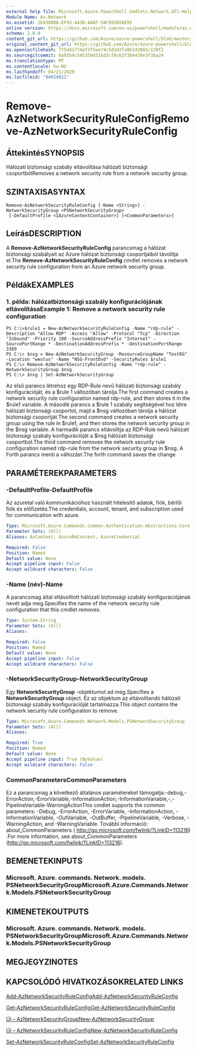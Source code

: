```yaml
---
external help file: Microsoft.Azure.PowerShell.Cmdlets.Network.dll-Help.xml
Module Name: Az.Network
ms.assetid: 2E43D0D8-EF93-443B-AA8F-58C992026E95
online version: https://docs.microsoft.com/en-us/powershell/module/az.network/remove-aznetworksecurityruleconfig
schema: 2.0.0
content_git_url: https://github.com/Azure/azure-powershell/blob/master/src/Network/Network/help/Remove-AzNetworkSecurityRuleConfig.md
original_content_git_url: https://github.com/Azure/azure-powershell/blob/master/src/Network/Network/help/Remove-AzNetworkSecurityRuleConfig.md
ms.openlocfilehash: 7f5d41774af2f5ee74c5d343fa9b143801c139f2
ms.sourcegitcommit: 6a91b4c545350d316d3cf8c62f384478e3f3ba24
ms.translationtype: MT
ms.contentlocale: hu-HU
ms.lasthandoff: 04/21/2020
ms.locfileid: "94014011"
---
```

# <span data-ttu-id="8177f-101">Remove-AzNetworkSecurityRuleConfig</span><span class="sxs-lookup"><span data-stu-id="8177f-101">Remove-AzNetworkSecurityRuleConfig</span></span>

## <span data-ttu-id="8177f-102">Áttekintés</span><span class="sxs-lookup"><span data-stu-id="8177f-102">SYNOPSIS</span></span>
<span data-ttu-id="8177f-103">Hálózati biztonsági szabály eltávolítása hálózati biztonsági csoportból</span><span class="sxs-lookup"><span data-stu-id="8177f-103">Removes a network security rule from a network security group.</span></span>

## <span data-ttu-id="8177f-104">SZINTAXISA</span><span class="sxs-lookup"><span data-stu-id="8177f-104">SYNTAX</span></span>

```
Remove-AzNetworkSecurityRuleConfig [-Name <String>] -NetworkSecurityGroup <PSNetworkSecurityGroup>
 [-DefaultProfile <IAzureContextContainer>] [<CommonParameters>]
```

## <span data-ttu-id="8177f-105">Leírás</span><span class="sxs-lookup"><span data-stu-id="8177f-105">DESCRIPTION</span></span>
<span data-ttu-id="8177f-106">A **Remove-AzNetworkSecurityRuleConfig** parancsmag a hálózat biztonsági szabályait az Azure hálózat biztonsági csoportjaiból távolítja el.</span><span class="sxs-lookup"><span data-stu-id="8177f-106">The **Remove-AzNetworkSecurityRuleConfig** cmdlet removes a network security rule configuration from an Azure network security group.</span></span>

## <span data-ttu-id="8177f-107">Példák</span><span class="sxs-lookup"><span data-stu-id="8177f-107">EXAMPLES</span></span>

### <span data-ttu-id="8177f-108">1. példa: hálózatbiztonsági szabály konfigurációjának eltávolítása</span><span class="sxs-lookup"><span data-stu-id="8177f-108">Example 1: Remove a network security rule configuration</span></span>
```
PS C:\>$rule1 = New-AzNetworkSecurityRuleConfig -Name "rdp-rule" -Description "Allow RDP" -Access "Allow" -Protocol "Tcp" -Direction "Inbound" -Priority 100 -SourceAddressPrefix "Internet" -SourcePortRange * -DestinationAddressPrefix * -DestinationPortRange 3389
PS C:\> $nsg = New-AzNetworkSecurityGroup -ResourceGroupName "TestRG" -Location "westus" -Name "NSG-FrontEnd" -SecurityRules $rule1
PS C:\> Remove-AzNetworkSecurityRuleConfig -Name "rdp-rule" -NetworkSecurityGroup $nsg
PS C:\> $nsg | Set-AzNetworkSecurityGroup
```

<span data-ttu-id="8177f-109">Az első parancs létrehoz egy RDP-Rule nevű hálózati biztonsági szabály konfigurációját, és a $rule 1 változóban tárolja.</span><span class="sxs-lookup"><span data-stu-id="8177f-109">The first command creates a network security rule configuration named rdp-rule, and then stores it in the $rule1 variable.</span></span>
<span data-ttu-id="8177f-110">A második parancs a $rule 1 szabály segítségével hoz létre hálózati biztonsági csoportot, majd a $nsg változóban tárolja a hálózat biztonsági csoportját.</span><span class="sxs-lookup"><span data-stu-id="8177f-110">The second command creates a network security group using the rule in $rule1, and then stores the network security group in the $nsg variable.</span></span>
<span data-ttu-id="8177f-111">A harmadik parancs eltávolítja az RDP-Rule nevű hálózati biztonsági szabály konfigurációját a $nsg hálózati biztonsági csoportból.</span><span class="sxs-lookup"><span data-stu-id="8177f-111">The third command removes the network security rule configuration named rdp-rule from the network security group in $nsg.</span></span>
<span data-ttu-id="8177f-112">A Forth parancs menti a változást.</span><span class="sxs-lookup"><span data-stu-id="8177f-112">The forth command saves the change.</span></span>

## <span data-ttu-id="8177f-113">PARAMÉTEREK</span><span class="sxs-lookup"><span data-stu-id="8177f-113">PARAMETERS</span></span>

### <span data-ttu-id="8177f-114">-DefaultProfile</span><span class="sxs-lookup"><span data-stu-id="8177f-114">-DefaultProfile</span></span>
<span data-ttu-id="8177f-115">Az azuretal való kommunikációhoz használt hitelesítő adatok, fiók, bérlői fiók és előfizetés.</span><span class="sxs-lookup"><span data-stu-id="8177f-115">The credentials, account, tenant, and subscription used for communication with azure.</span></span>

```yaml
Type: Microsoft.Azure.Commands.Common.Authentication.Abstractions.Core.IAzureContextContainer
Parameter Sets: (All)
Aliases: AzContext, AzureRmContext, AzureCredential

Required: False
Position: Named
Default value: None
Accept pipeline input: False
Accept wildcard characters: False
```

### <span data-ttu-id="8177f-116">-Name (név)</span><span class="sxs-lookup"><span data-stu-id="8177f-116">-Name</span></span>
<span data-ttu-id="8177f-117">A parancsmag által eltávolított hálózati biztonsági szabály konfigurációjának nevét adja meg.</span><span class="sxs-lookup"><span data-stu-id="8177f-117">Specifies the name of the network security rule configuration that this cmdlet removes.</span></span>

```yaml
Type: System.String
Parameter Sets: (All)
Aliases:

Required: False
Position: Named
Default value: None
Accept pipeline input: False
Accept wildcard characters: False
```

### <span data-ttu-id="8177f-118">-NetworkSecurityGroup</span><span class="sxs-lookup"><span data-stu-id="8177f-118">-NetworkSecurityGroup</span></span>
<span data-ttu-id="8177f-119">Egy **NetworkSecurityGroup** -objektumot ad meg.</span><span class="sxs-lookup"><span data-stu-id="8177f-119">Specifies a **NetworkSecurityGroup** object.</span></span>
<span data-ttu-id="8177f-120">Ez az objektum az eltávolítandó hálózati biztonsági szabály konfigurációját tartalmazza.</span><span class="sxs-lookup"><span data-stu-id="8177f-120">This object contains the network security rule configuration to remove.</span></span>

```yaml
Type: Microsoft.Azure.Commands.Network.Models.PSNetworkSecurityGroup
Parameter Sets: (All)
Aliases:

Required: True
Position: Named
Default value: None
Accept pipeline input: True (ByValue)
Accept wildcard characters: False
```

### <span data-ttu-id="8177f-121">CommonParameters</span><span class="sxs-lookup"><span data-stu-id="8177f-121">CommonParameters</span></span>
<span data-ttu-id="8177f-122">Ez a parancsmag a következő általános paramétereket támogatja:-debug,-ErrorAction,-ErrorVariable,-InformationAction,-InformationVariable,-,-PipelineVariable-WarningAction</span><span class="sxs-lookup"><span data-stu-id="8177f-122">This cmdlet supports the common parameters: -Debug, -ErrorAction, -ErrorVariable, -InformationAction, -InformationVariable, -OutVariable, -OutBuffer, -PipelineVariable, -Verbose, -WarningAction, and -WarningVariable.</span></span> <span data-ttu-id="8177f-123">További információ: about_CommonParameters ( http://go.microsoft.com/fwlink/?LinkID=113216) .</span><span class="sxs-lookup"><span data-stu-id="8177f-123">For more information, see about_CommonParameters (http://go.microsoft.com/fwlink/?LinkID=113216).</span></span>

## <span data-ttu-id="8177f-124">BEMENETEK</span><span class="sxs-lookup"><span data-stu-id="8177f-124">INPUTS</span></span>

### <span data-ttu-id="8177f-125">Microsoft. Azure. commands. Network. models. PSNetworkSecurityGroup</span><span class="sxs-lookup"><span data-stu-id="8177f-125">Microsoft.Azure.Commands.Network.Models.PSNetworkSecurityGroup</span></span>

## <span data-ttu-id="8177f-126">KIMENETEK</span><span class="sxs-lookup"><span data-stu-id="8177f-126">OUTPUTS</span></span>

### <span data-ttu-id="8177f-127">Microsoft. Azure. commands. Network. models. PSNetworkSecurityGroup</span><span class="sxs-lookup"><span data-stu-id="8177f-127">Microsoft.Azure.Commands.Network.Models.PSNetworkSecurityGroup</span></span>

## <span data-ttu-id="8177f-128">MEGJEGYZI</span><span class="sxs-lookup"><span data-stu-id="8177f-128">NOTES</span></span>

## <span data-ttu-id="8177f-129">KAPCSOLÓDÓ HIVATKOZÁSOK</span><span class="sxs-lookup"><span data-stu-id="8177f-129">RELATED LINKS</span></span>

[<span data-ttu-id="8177f-130">Add-AzNetworkSecurityRuleConfig</span><span class="sxs-lookup"><span data-stu-id="8177f-130">Add-AzNetworkSecurityRuleConfig</span></span>](./Add-AzNetworkSecurityRuleConfig.md)

[<span data-ttu-id="8177f-131">Get-AzNetworkSecurityRuleConfig</span><span class="sxs-lookup"><span data-stu-id="8177f-131">Get-AzNetworkSecurityRuleConfig</span></span>](./Get-AzNetworkSecurityRuleConfig.md)

[<span data-ttu-id="8177f-132">Új – AzNetworkSecurityGroup</span><span class="sxs-lookup"><span data-stu-id="8177f-132">New-AzNetworkSecurityGroup</span></span>](./New-AzNetworkSecurityGroup.md)

[<span data-ttu-id="8177f-133">Új – AzNetworkSecurityRuleConfig</span><span class="sxs-lookup"><span data-stu-id="8177f-133">New-AzNetworkSecurityRuleConfig</span></span>](./New-AzNetworkSecurityRuleConfig.md)

[<span data-ttu-id="8177f-134">Set-AzNetworkSecurityRuleConfig</span><span class="sxs-lookup"><span data-stu-id="8177f-134">Set-AzNetworkSecurityRuleConfig</span></span>](./Set-AzNetworkSecurityRuleConfig.md)


